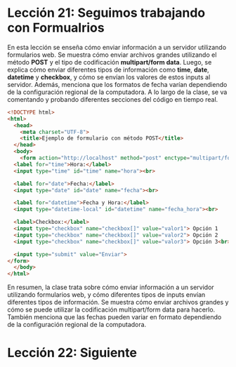 # Lección 21: Seguimos trabajando con Formualrios

En esta lección se enseña cómo enviar información a un servidor utilizando formularios web. Se muestra cómo enviar archivos grandes utilizando el método **POST** y el tipo de codificación **multipart/form data**. Luego, se explica cómo enviar diferentes tipos de información como **time**, **date**, **datetime** y **checkbox**, y cómo se envían los valores de estos inputs al servidor. Además, menciona que los formatos de fecha varían dependiendo de la configuración regional de la computadora. A lo largo de la clase, se va comentando y probando diferentes secciones del código en tiempo real.

```html
<!DOCTYPE html>
<html>
  <head>
    <meta charset="UTF-8">
    <title>Ejemplo de formulario con método POST</title>
  </head>
  <body>
    <form action="http://localhost" method="post" enctype="multipart/form-data">
  <label for="time">Hora:</label>
  <input type="time" id="time" name="hora"><br>

  <label for="date">Fecha:</label>
  <input type="date" id="date" name="fecha"><br>

  <label for="datetime">Fecha y Hora:</label>
  <input type="datetime-local" id="datetime" name="fecha_hora"><br>

  <label>Checkbox:</label>
  <input type="checkbox" name="checkbox[]" value="valor1"> Opción 1
  <input type="checkbox" name="checkbox[]" value="valor2"> Opción 2
  <input type="checkbox" name="checkbox[]" value="valor3"> Opción 3<br>

  <input type="submit" value="Enviar">
</form>
  </body>
</html>
```

En resumen, la clase trata sobre cómo enviar información a un servidor utilizando formularios web, y cómo diferentes tipos de inputs envían diferentes tipos de información. Se muestra cómo enviar archivos grandes y cómo se puede utilizar la codificación multipart/form data para hacerlo. También menciona que las fechas pueden variar en formato dependiendo de la configuración regional de la computadora.

# Lección 22: Siguiente